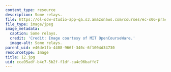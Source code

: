 ```yaml
---
content_type: resource
description: Some relays.
file: https://ol-ocw-studio-app-qa.s3.amazonaws.com/courses/ec-s06-practical-electronics-fall-2004/cca95adfb4c75b2ff1dfca4c96baffd7_12.jpg
file_type: image/jpeg
image_metadata:
  caption: Some relays.
  credit: 'Credit: Image courtesy of MIT OpenCourseWare.'
  image-alt: Some relays.
parent_uid: e46de1fb-4408-966f-340c-6f1004d34730
resourcetype: Image
title: 12.jpg
uid: cca95adf-b4c7-5b2f-f1df-ca4c96baffd7
---
```


